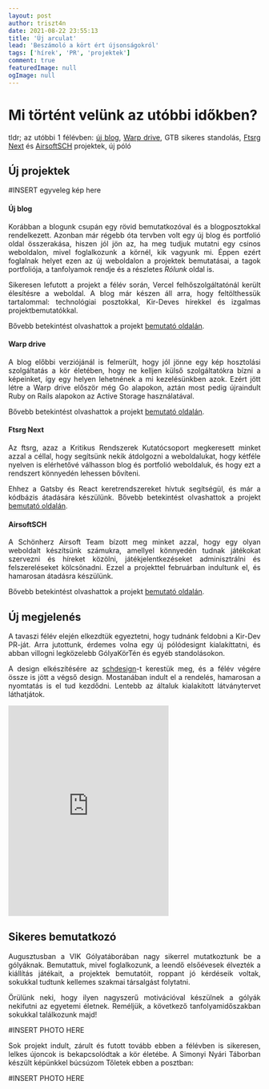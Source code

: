 ```yaml
---
layout: post
author: triszt4n
date: 2021-08-22 23:55:13
title: 'Új arculat'
lead: 'Beszámoló a kört ért újsonságokról'
tags: ['hírek', 'PR', 'projektek']
comment: true
featuredImage: null
ogImage: null
---
```


<style>
* {
  text-align: justify;
}
</style>

# Mi történt velünk az utóbbi időkben?

tldr; az utóbbi 1 félévben: [új blog](/project/blog-next), [Warp drive](/project/warp-next), GTB sikeres standolás, [Ftsrg Next](/project/ftsrg-next) és [AirsoftSCH](/project/airsoft) projektek, új póló

## Új projektek

#INSERT egyveleg kép here

#### Új blog

Korábban a blogunk csupán egy rövid bemutatkozóval és a blogposztokkal rendelkezett. Azonban már régebb óta tervben volt egy új blog és portfolió oldal összerakása, hiszen jól jön az, ha meg tudjuk mutatni egy csinos weboldalon, mivel foglalkozunk a körnél, kik vagyunk mi. Éppen ezért foglalnak helyet ezen az új weboldalon a projektek bemutatásai, a tagok portfoliója, a tanfolyamok rendje és a részletes _Rólunk_ oldal is.

Sikeresen lefutott a projekt a félév során, Vercel felhőszolgáltatónál került élesítésre a weboldal. A blog már készen áll arra, hogy feltölthessük tartalommal: technológiai posztokkal, Kir-Deves hírekkel és izgalmas projektbemutatókkal.

Bővebb betekintést olvashattok a projekt [bemutató oldalán](/project/blog-next).

#### Warp drive

A blog előbbi verziójánál is felmerült, hogy jól jönne egy kép hosztolási szolgáltatás a kör életében, hogy ne kelljen külső szolgáltatókra bízni a képeinket, így egy helyen lehetnének a mi kezelésünkben azok. Ezért jött létre a Warp drive először még Go alapokon, aztán most pedig újraindult Ruby on Rails alapokon az Active Storage használatával.

Bővebb betekintést olvashattok a projekt [bemutató oldalán](/project/warp-next).

#### Ftsrg Next

Az ftsrg, azaz a Kritikus Rendszerek Kutatócsoport megkeresett minket azzal a céllal, hogy segítsünk nekik átdolgozni a weboldalukat, hogy kétféle nyelven is elérhetővé válhasson blog és portfolió weboldaluk, és hogy ezt a rendszert könnyedén lehessen bővíteni.

Ehhez a Gatsby és React keretrendszereket hívtuk segítségül, és már a kódbázis átadására készülünk. Bővebb betekintést olvashattok a projekt [bemutató oldalán](/project/ftsrg-next).

#### AirsoftSCH

A Schönherz Airsoft Team bízott meg minket azzal, hogy egy olyan weboldalt készítsünk számukra, amellyel könnyedén tudnak játékokat szervezni és híreket közölni, játékjelentkezéseket adminisztrálni és felszereléseket kölcsönadni. Ezzel a projekttel februárban indultunk el, és hamarosan átadásra készülünk.

Bővebb betekintést olvashattok a projekt [bemutató oldalán](/project/airsoft).

## Új megjelenés

A tavaszi félév elején elkezdtük egyeztetni, hogy tudnánk feldobni a Kir-Dev PR-ját. Arra jutottunk, érdemes volna egy új pólódesignt kialakíttatni, és abban villogni legközelebb GólyaKörTén és egyéb standolásokon.

A design elkészítésére az [schdesign](schdesign.hu)-t kerestük meg, és a félév végére össze is jött a végső design. Mostanában indult el a rendelés, hamarosan a nyomtatás is el tud kezdődni. Lentebb az általuk kialakított látványtervet láthatjátok.

<iframe src="https://instagram.com/p/CSoMySXtA8U/embed" width="320" height="420" frameborder="0"></iframe>

## Sikeres bemutatkozó

Augusztusban a VIK Gólyatáborában nagy sikerrel mutatkoztunk be a gólyáknak. Bemutattuk, mivel foglalkozunk, a leendő elsőévesek élvezték a kiállítás játékait, a projektek bemutatóit, roppant jó kérdéseik voltak, sokukkal tudtunk kellemes szakmai társalgást folytatni.

Örülünk neki, hogy ilyen nagyszerű motivációval készülnek a gólyák nekifutni az egyetemi életnek. Reméljük, a következő tanfolyamidőszakban sokukkal találkozunk majd!

#INSERT PHOTO HERE

Sok projekt indult, zárult és futott tovább ebben a félévben is sikeresen, lelkes újoncok is bekapcsolódtak a kör életébe. A Simonyi Nyári Táborban készült képünkkel búcsúzom Tőletek ebben a posztban:

#INSERT PHOTO HERE
